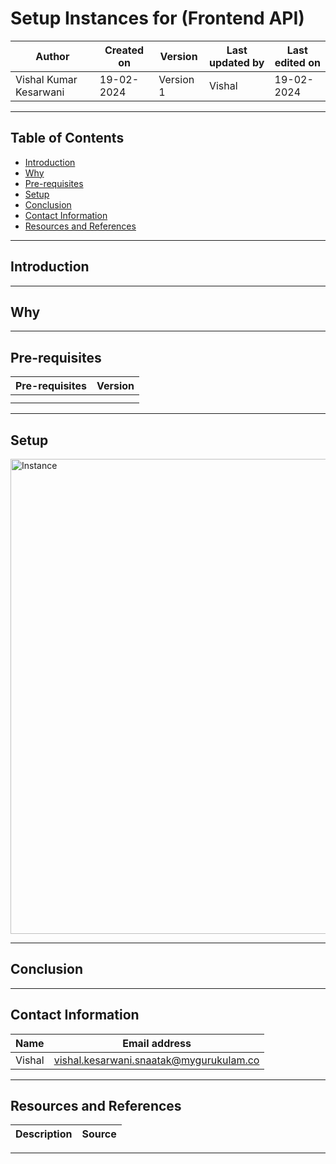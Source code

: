 # Setup Instances for (Frontend API)

|   Author        |  Created on   |  Version   | Last updated by  | Last edited on |
| --------------- | --------------| -----------|----------------- | -------------- |
| Vishal Kumar Kesarwani |  19-02-2024  |  Version 1 | Vishal  | 19-02-2024    |

***
## Table of Contents
+ [Introduction](#Introduction)
+ [Why](#Why)
+ [Pre-requisites](#Pre-requisites)
+ [Setup](#Setup)
+ [Conclusion](#Conclusion)
+ [Contact Information](#Contact-Information)
+ [Resources and References](#Resources-and-References)
  
***
## Introduction



***
## Why 

***
## Pre-requisites
| **Pre-requisites** | **Version** |
| ------------------ | ----------- |
|  |  | 
|  |  |

***
## Setup


  <img width="760" length="100" alt="Instance" src=""> 


***
## Conclusion



***
## Contact Information
| Name | Email address |
| ---- | ------------- |
| Vishal | vishal.kesarwani.snaatak@mygurukulam.co |
***
## Resources and References
|  **Description** |   **Source** |
| ---------------- | ------------ |


***
